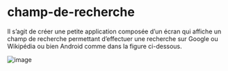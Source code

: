 # champ-de-recherche

Il s’agit de créer une petite application composée d’un écran qui affiche un champ de recherche
permettant d’effectuer une recherche sur Google ou Wikipédia ou bien Android comme dans la
figure ci-dessous.

![image](https://github.com/mariam-khediri/champ-de-recherche/assets/90520866/b6194f58-8c79-48d1-bb51-c6285cb5c5d5)
